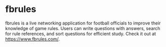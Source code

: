 # fbrules

fbrules is a live networking application for football officials to improve their knowledge of game rules. Users can write questions with answers, search for rule references, and sort questions for efficient study. Check it out at https://www.fbrules.com/.
